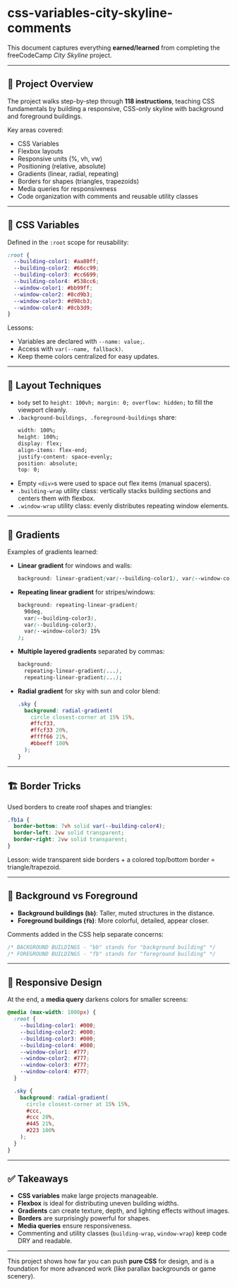 # css-variables-city-skyline-comments

This document captures everything **earned/learned** from completing the freeCodeCamp *City Skyline* project.

---

## 🌆 Project Overview

The project walks step-by-step through **118 instructions**, teaching CSS fundamentals by building a responsive,
CSS-only skyline with background and foreground buildings.

Key areas covered:

- CSS Variables
- Flexbox layouts
- Responsive units (%, vh, vw)
- Positioning (relative, absolute)
- Gradients (linear, radial, repeating)
- Borders for shapes (triangles, trapezoids)
- Media queries for responsiveness
- Code organization with comments and reusable utility classes

---

## 🎨 CSS Variables

Defined in the `:root` scope for reusability:

```css
:root {
  --building-color1: #aa80ff;
  --building-color2: #66cc99;
  --building-color3: #cc6699;
  --building-color4: #538cc6;
  --window-color1: #bb99ff;
  --window-color2: #8cd9b3;
  --window-color3: #d98cb3;
  --window-color4: #8cb3d9;
}
```

Lessons:
- Variables are declared with `--name: value;`.
- Access with `var(--name, fallback)`.
- Keep theme colors centralized for easy updates.

---

## 📐 Layout Techniques

- `body` set to `height: 100vh; margin: 0; overflow: hidden;` to fill the viewport cleanly.
- `.background-buildings, .foreground-buildings` share:
  ```css
  width: 100%;
  height: 100%;
  display: flex;
  align-items: flex-end;
  justify-content: space-evenly;
  position: absolute;
  top: 0;
  ```
- Empty `<div>`s were used to space out flex items (manual spacers).
- `.building-wrap` utility class: vertically stacks building sections and centers them with flexbox.
- `.window-wrap` utility class: evenly distributes repeating window elements.

---

## 🌈 Gradients

Examples of gradients learned:

- **Linear gradient** for windows and walls:
  ```css
  background: linear-gradient(var(--building-color1), var(--window-color1));
  ```

- **Repeating linear gradient** for stripes/windows:
  ```css
  background: repeating-linear-gradient(
    90deg,
    var(--building-color3),
    var(--building-color3),
    var(--window-color3) 15%
  );
  ```

- **Multiple layered gradients** separated by commas:
  ```css
  background:
    repeating-linear-gradient(...),
    repeating-linear-gradient(...);
  ```

- **Radial gradient** for sky with sun and color blend:
  ```css
  .sky {
    background: radial-gradient(
      circle closest-corner at 15% 15%,
      #ffcf33,
      #ffcf33 20%,
      #ffff66 21%,
      #bbeeff 100%
    );
  }
  ```

---

## 🏗️ Border Tricks

Used borders to create roof shapes and triangles:

```css
.fb1a {
  border-bottom: 7vh solid var(--building-color4);
  border-left: 2vw solid transparent;
  border-right: 2vw solid transparent;
}
```

Lesson: wide transparent side borders + a colored top/bottom border = triangle/trapezoid.

---

## 🏢 Background vs Foreground

- **Background buildings (`bb`)**: Taller, muted structures in the distance.
- **Foreground buildings (`fb`)**: More colorful, detailed, appear closer.

Comments added in the CSS help separate concerns:

```css
/* BACKGROUND BUILDINGS - "bb" stands for "background building" */
/* FOREGROUND BUILDINGS - "fb" stands for "foreground building" */
```

---

## 📱 Responsive Design

At the end, a **media query** darkens colors for smaller screens:

```css
@media (max-width: 1000px) {
  :root {
    --building-color1: #000;
    --building-color2: #000;
    --building-color3: #000;
    --building-color4: #000;
    --window-color1: #777;
    --window-color2: #777;
    --window-color3: #777;
    --window-color4: #777;
  }

  .sky {
    background: radial-gradient(
      circle closest-corner at 15% 15%,
      #ccc,
      #ccc 20%,
      #445 21%,
      #223 100%
    );
  }
}
```

---

## ✅ Takeaways

- **CSS variables** make large projects manageable.  
- **Flexbox** is ideal for distributing uneven building widths.  
- **Gradients** can create texture, depth, and lighting effects without images.  
- **Borders** are surprisingly powerful for shapes.  
- **Media queries** ensure responsiveness.  
- Commenting and utility classes (`building-wrap`, `window-wrap`) keep code DRY and readable.

---

This project shows how far you can push **pure CSS** for design, and is a foundation for more advanced work (like parallax backgrounds or game scenery).  

